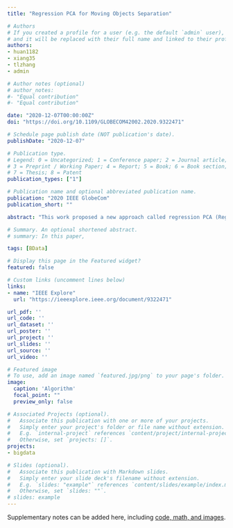 ```yaml
---
title: "Regression PCA for Moving Objects Separation"

# Authors
# If you created a profile for a user (e.g. the default `admin` user), write the username (folder name) here 
# and it will be replaced with their full name and linked to their profile.
authors:
- huan1182
- xiang35
- tlzhang
- admin

# Author notes (optional)
# author_notes:
#- "Equal contribution"
#- "Equal contribution"

date: "2020-12-07T00:00:00Z"
doi: "https://doi.org/10.1109/GLOBECOM42002.2020.9322471"

# Schedule page publish date (NOT publication's date).
publishDate: "2020-12-07"

# Publication type.
# Legend: 0 = Uncategorized; 1 = Conference paper; 2 = Journal article;
# 3 = Preprint / Working Paper; 4 = Report; 5 = Book; 6 = Book section;
# 7 = Thesis; 8 = Patent
publication_types: ["1"]

# Publication name and optional abbreviated publication name.
publication: "2020 IEEE GlobeCom"
publication_short: ""

abstract: "This work proposed a new approach called regression PCA (RegPCA) for statistical machine learning and big data analyses. One of the potential use cases investigated in this work is to separate the moving objects (foreground) from the background images. This is achieved by performing regression before conducting Robust PCA (RPCA). RegPCA works well in the moving object detection task because the background information can be conceived as the regression portion of the images, while the residual portion of the regression can then be fed into RPCA to fine tune the foreground detection. The experiments show that in moving object detection problems RegPCA provides much better results than applying only RPCA, especially in color videos and when the moving objects are relatively big. Further studies are needed to leverage the interesting features of RegPCA approach and apply it to solve more real world problems."

# Summary. An optional shortened abstract.
# summary: In this paper, 

tags: [BData]

# Display this page in the Featured widget?
featured: false

# Custom links (uncomment lines below)
links:
- name: "IEEE Explore"
  url: "https://ieeexplore.ieee.org/document/9322471"

url_pdf: ''
url_code: ''
url_dataset: ''
url_poster: ''
url_project: ''
url_slides: ''
url_source: ''
url_video: ''

# Featured image
# To use, add an image named `featured.jpg/png` to your page's folder. 
image:
  caption: 'Algorithm'
  focal_point: ""
  preview_only: false

# Associated Projects (optional).
#   Associate this publication with one or more of your projects.
#   Simply enter your project's folder or file name without extension.
#   E.g. `internal-project` references `content/project/internal-project/index.md`.
#   Otherwise, set `projects: []`.
projects:
- bigdata

# Slides (optional).
#   Associate this publication with Markdown slides.
#   Simply enter your slide deck's filename without extension.
#   E.g. `slides: "example"` references `content/slides/example/index.md`.
#   Otherwise, set `slides: ""`.
# slides: example
---
```




Supplementary notes can be added here, including [code, math, and images](https://wowchemy.com/docs/writing-markdown-latex/).

